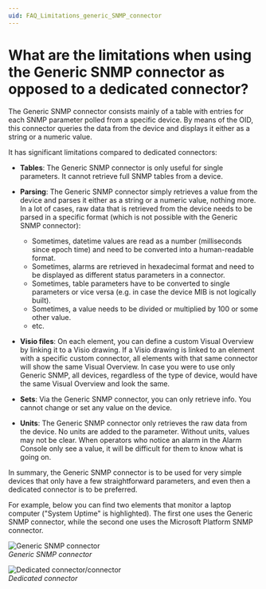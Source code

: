 ```yaml
---
uid: FAQ_Limitations_generic_SNMP_connector
---
```


# What are the limitations when using the Generic SNMP connector as opposed to a dedicated connector?

The Generic SNMP connector consists mainly of a table with entries for each SNMP parameter polled from a specific device. By means of the OID, this connector queries the data from the device and displays it either as a string or a numeric value.

It has significant limitations compared to dedicated connectors:

- **Tables**: The Generic SNMP connector is only useful for single parameters. It cannot retrieve full SNMP tables from a device.

- **Parsing**: The Generic SNMP connector simply retrieves a value from the device and parses it either as a string or a numeric value, nothing more. In a lot of cases, raw data that is retrieved from the device needs to be parsed in a specific format (which is not possible with the Generic SNMP connector):

  - Sometimes, datetime values are read as a number (milliseconds since epoch time) and need to be converted into a human-readable format.
  - Sometimes, alarms are retrieved in hexadecimal format and need to be displayed as different status parameters in a connector.
  - Sometimes, table parameters have to be converted to single parameters or vice versa (e.g. in case the device MIB is not logically built).
  - Sometimes, a value needs to be divided or multiplied by 100 or some other value.
  - etc.

- **Visio files**: On each element, you can define a custom Visual Overview by linking it to a Visio drawing. If a Visio drawing is linked to an element with a specific custom connector, all elements with that same connector will show the same Visual Overview. In case you were to use only Generic SNMP, all devices, regardless of the type of device, would have the same Visual Overview and look the same.

- **Sets**: Via the Generic SNMP connector, you can only retrieve info. You cannot change or set any value on the device.

- **Units**: The Generic SNMP connector only retrieves the raw data from the device. No units are added to the parameter. Without units, values may not be clear. When operators who notice an alarm in the Alarm Console only see a value, it will be difficult for them to know what is going on.

In summary, the Generic SNMP connector is to be used for very simple devices that only have a few straightforward parameters, and even then a dedicated connector is to be preferred.

For example, below you can find two elements that monitor a laptop computer ("System Uptime" is highlighted). The first one uses the Generic SNMP connector, while the second one uses the Microsoft Platform SNMP connector.

![Generic SNMP connector](~/dataminer-overview/images/FAQ_Generic_SNMP_connector.png)<br>
*Generic SNMP connector*

![Dedicated connector/connector](~/dataminer-overview/images/FAQ_Dedicated_connector.png)<br>
*Dedicated connector*
